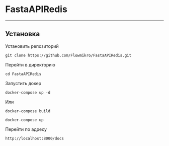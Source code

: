 # FastaAPIRedis
____
## Установка  
Установить репозиторий
```commandline
git clone https://github.com/Flowmikro/FastaAPIRedis.git
```
Перейти в директорию
```commandline
cd FastaAPIRedis
```
Запустить докер 
```
docker-compose up -d
```
Или
```commandline
docker-compose build
```
```
docker-compose up
```
Перейти по адресу
```commandline
http://localhost:8000/docs
```
